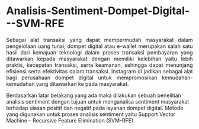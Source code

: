 # Analisis-Sentiment-Dompet-Digital---SVM-RFE

<p align="justify">
Sebagai alat transaksi yang dapat mempermudah masyarakat dalam
pengelolaan uang tunai, dompet digital atau e-wallet merupakan salah satu hasil
dari kemajuan teknologi dalam proses transaksi pembayaran yang ditawarkan
kepada masyarakat dengan memiliki kelebihan yaitu lebih praktis, kecepatan
transaksi, serta keamanan, sehingga dapat menunjang efisiensi serta efektivitas
dalam transaksi. Instagram di jadikan sebagai alat bagi perusahaan dompet digital
untuk mempromosikan kemudahan-kemudahan yang ditawarkan ke pada
masyarakat. 

Berdasarkan latar belakang yang ada maka dilakukan sebuah
penelitian analisis sentiment dengan tujuan untuk menganalisa sentiment
masyarakat terhadap ulasan positif dan negatif pada layanan dompet digital.
Metode yang digunakan untuk proses analisis sentiment yaitu Support Vector
Machine – Recursive Feature Elimination (SVM-RFE).

</p>
